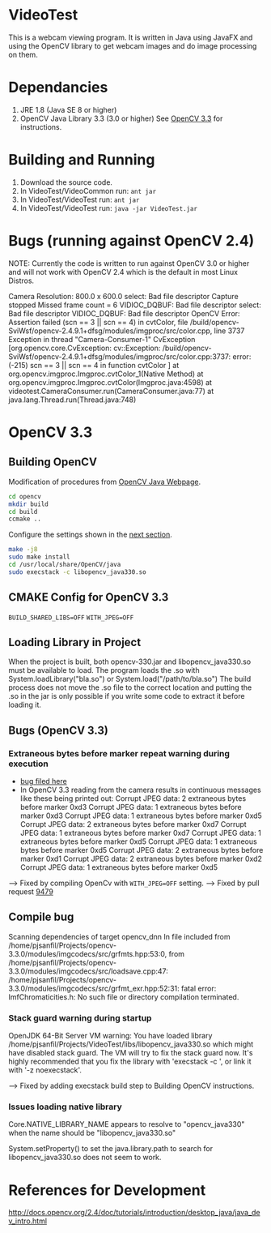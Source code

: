 # VideoTest
This is a webcam viewing program. It is written in Java using JavaFX and using 
the OpenCV library to get webcam images and do image processing on them.

# Dependancies
1. JRE 1.8 (Java SE 8 or higher)
2. OpenCV Java Library 3.3 (3.0 or higher)
   See [OpenCV 3.3](#opencv-3.3) for instructions.

# Building and Running
1. Download the source code.
2. In VideoTest/VideoCommon run: `ant jar`
3. In VideoTest/VideoTest run: `ant jar`
4. In VideoTest/VideoTest run: `java -jar VideoTest.jar`

# Bugs (running against OpenCV 2.4)
NOTE: Currently the code is written to run against OpenCV 3.0 or higher and will
not work with OpenCV 2.4 which is the default in most Linux Distros.

Camera Resolution: 800.0 x 600.0
select: Bad file descriptor
Capture stopped
Missed frame count = 6
VIDIOC_DQBUF: Bad file descriptor
select: Bad file descriptor
VIDIOC_DQBUF: Bad file descriptor
OpenCV Error: Assertion failed (scn == 3 || scn == 4) in cvtColor, file /build/opencv-SviWsf/opencv-2.4.9.1+dfsg/modules/imgproc/src/color.cpp, line 3737
Exception in thread "Camera-Consumer-1" CvException [org.opencv.core.CvException: cv::Exception: /build/opencv-SviWsf/opencv-2.4.9.1+dfsg/modules/imgproc/src/color.cpp:3737: error: (-215) scn == 3 || scn == 4 in function cvtColor
]
	at org.opencv.imgproc.Imgproc.cvtColor_1(Native Method)
	at org.opencv.imgproc.Imgproc.cvtColor(Imgproc.java:4598)
	at videotest.CameraConsumer.run(CameraConsumer.java:77)
	at java.lang.Thread.run(Thread.java:748)

# OpenCV 3.3
## Building OpenCV
Modification of procedures from [OpenCV Java Webpage](http://docs.opencv.org/2.4/doc/tutorials/introduction/desktop_java/java_dev_intro.html).
```bash
cd opencv
mkdir build
cd build
ccmake ..
```
Configure the settings shown in the [next section](#cmake-config-for-opencv-3.3).

```bash
make -j8
sudo make install
cd /usr/local/share/OpenCV/java
sudo execstack -c libopencv_java330.so
```

## CMAKE Config for OpenCV 3.3
`BUILD_SHARED_LIBS=OFF`
`WITH_JPEG=OFF`

## Loading Library in Project
When the project is built, both opencv-330.jar and libopencv_java330.so must 
be available to load. The program loads the .so with System.loadLibrary("bla.so")
or System.load("/path/to/bla.so")
The build process does not move the .so file to the correct location and putting
the .so in the jar is only possible if you write some code to extract it before
loading it.

## Bugs (OpenCV 3.3)
### Extraneous bytes before marker repeat warning during execution
- [bug filed here](https://github.com/opencv/opencv/issues/9477)
- In OpenCV 3.3 reading from the camera results in continuous messages like these
being printed out:
Corrupt JPEG data: 2 extraneous bytes before marker 0xd3
Corrupt JPEG data: 1 extraneous bytes before marker 0xd3
Corrupt JPEG data: 1 extraneous bytes before marker 0xd5
Corrupt JPEG data: 2 extraneous bytes before marker 0xd7
Corrupt JPEG data: 1 extraneous bytes before marker 0xd7
Corrupt JPEG data: 1 extraneous bytes before marker 0xd5
Corrupt JPEG data: 1 extraneous bytes before marker 0xd5
Corrupt JPEG data: 2 extraneous bytes before marker 0xd1
Corrupt JPEG data: 2 extraneous bytes before marker 0xd2
Corrupt JPEG data: 1 extraneous bytes before marker 0xd5

--> Fixed by compiling OpenCv with `WITH_JPEG=OFF` setting.
--> Fixed by pull request [9479](https://github.com/opencv/opencv/pull/9479)

## Compile bug
Scanning dependencies of target opencv_dnn
In file included from /home/pjsanfil/Projects/opencv-3.3.0/modules/imgcodecs/src/grfmts.hpp:53:0,
                 from /home/pjsanfil/Projects/opencv-3.3.0/modules/imgcodecs/src/loadsave.cpp:47:
/home/pjsanfil/Projects/opencv-3.3.0/modules/imgcodecs/src/grfmt_exr.hpp:52:31: fatal error: ImfChromaticities.h: No such file or directory
compilation terminated.

### Stack guard warning during startup
OpenJDK 64-Bit Server VM warning: You have loaded library /home/pjsanfil/Projects/VideoTest/libs/libopencv_java330.so which might have disabled stack guard. The VM will try to fix the stack guard now.
It's highly recommended that you fix the library with 'execstack -c <libfile>', or link it with '-z noexecstack'.

--> Fixed by adding execstack build step to Building OpenCV instructions.

### Issues loading native library
Core.NATIVE_LIBRARY_NAME appears to resolve to "opencv_java330" when the name should be "libopencv_java330.so"

System.setProperty() to set the java.library.path to search for libopencv_java330.so does not seem to work.


# References for Development

http://docs.opencv.org/2.4/doc/tutorials/introduction/desktop_java/java_dev_intro.html

